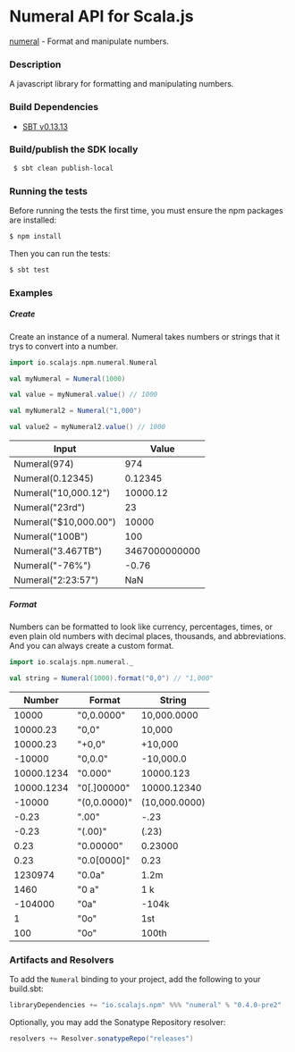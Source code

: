 Numeral API for Scala.js
================================
[numeral](https://www.npmjs.com/package/numeral) - Format and manipulate numbers.

### Description

A javascript library for formatting and manipulating numbers.

### Build Dependencies


* [SBT v0.13.13](http://www.scala-sbt.org/download.html)

### Build/publish the SDK locally

```bash
 $ sbt clean publish-local
```

### Running the tests

Before running the tests the first time, you must ensure the npm packages are installed:

```bash
$ npm install
```

Then you can run the tests:

```bash
$ sbt test
```

### Examples

##### Create

Create an instance of a numeral. Numeral takes numbers or strings that it trys to convert into a number.

```scala
import io.scalajs.npm.numeral.Numeral

val myNumeral = Numeral(1000)

val value = myNumeral.value() // 1000

val myNumeral2 = Numeral("1,000")

val value2 = myNumeral2.value() // 1000
```

| Input                | Value         |
|----------------------|---------------|
| Numeral(974)         | 974           |
| Numeral(0.12345)     | 0.12345       |
| Numeral("10,000.12") | 10000.12      |
| Numeral("23rd")      | 23            |
| Numeral("$10,000.00")| 10000         |
| Numeral("100B")      | 100           |
| Numeral("3.467TB")   | 3467000000000 |
| Numeral("-76%")	   | -0.76         |
| Numeral("2:23:57")   | NaN           |

##### Format

Numbers can be formatted to look like currency, percentages, times, or even plain old numbers with decimal places, thousands, and abbreviations. And you can always create a custom format.

```scala
import io.scalajs.npm.numeral._

val string = Numeral(1000).format("0,0") // "1,000"
```

| Number        | Format        | String            |
|---------------|---------------|-------------------|
| 10000	        | "0,0.0000"    |	10,000.0000     |
| 10000.23	    | "0,0"	        | 10,000            |
| 10000.23	    | "+0,0"	    | +10,000           |
| -10000	    | "0,0.0"	    | -10,000.0         |
| 10000.1234    | "0.000"	    | 10000.123         |
| 10000.1234    | "0[.]00000"	| 10000.12340       |
| -10000	    | "(0,0.0000)"	| (10,000.0000)     |
| -0.23	        | ".00"	        | -.23              |
| -0.23	        | "(.00)"	    | (.23)             |
| 0.23	        | "0.00000"	    | 0.23000           |
| 0.23	        | "0.0[0000]"	| 0.23              |
| 1230974	    | "0.0a"	    | 1.2m              |
| 1460	        | "0 a"	        | 1 k               |
| -104000	    | "0a"	        | -104k             |
| 1		        | "0o"          | 1st               |   
| 100	        | "0o"	        | 100th             |
    
### Artifacts and Resolvers

To add the `Numeral` binding to your project, add the following to your build.sbt:  

```sbt
libraryDependencies += "io.scalajs.npm" %%% "numeral" % "0.4.0-pre2"
```

Optionally, you may add the Sonatype Repository resolver:

```sbt   
resolvers += Resolver.sonatypeRepo("releases") 
```